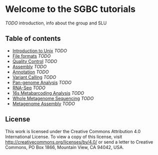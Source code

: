 # Welcome to the SGBC tutorials

*TODO* introduction, info about the group and SLU

## Table of contents

* [Introduction to Unix](unix.md) *TODO*
* [File formats](file_formats.md) *TODO*
* [Quality Control](qc.md) *TODO*
* [Assembly](assembly.md) *TODO*
* [Annotation](annotation.md) *TODO*
* [Variant Calling](variant_calling.md) *TODO*
* [Pan-genome Analysis](pan_genome.md) *TODO*
* [RNA-Seq](rna_seq.md) *TODO*
* [16s Metabarcoding Analysis](16s.md) *TODO*
* [Whole Metagenome Sequencing](wms.md) *TODO*
* [Metagenome Assembly](meta_assembly.md) *TODO*

## License

This work is licensed under the Creative Commons Attribution 4.0 International License.
To view a copy of this license, visit http://creativecommons.org/licenses/by/4.0/ or send a letter to Creative Commons, PO Box 1866, Mountain View, CA 94042, USA.
